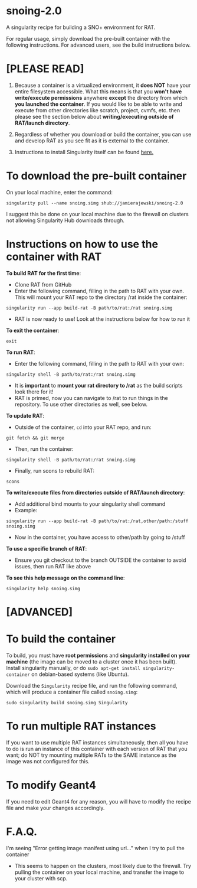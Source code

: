 # snoing-2.0
A singularity recipe for building a SNO+ environment for RAT. 

For regular usage, simply download the pre-built container with the following instructions. For advanced users, see the build instructions below. 

# [PLEASE READ]

1. Because a container is a virtualized environment, it **does NOT** have your entire filesystem accessible.
What this means is that you **won't have write/execute permissions** anywhere **except** the directory from
which **you launched the container**. If you would like to be able to write and execute from other directories
like scratch, project, cvmfs, etc. then please see the section below about **writing/executing outside of RAT/launch directory**.

2. Regardless of whether you download or build the container, you can use and develop RAT as you see fit as it is external to the container.

3. Instructions to install Singularity itself can be found [here.](https://sylabs.io/guides/3.0/user-guide/installation.html)

# To download the pre-built container
On your local machine, enter the command:

`singularity pull --name snoing.simg shub://jamierajewski/snoing-2.0`

I suggest this be done on your local machine due to the firewall on clusters not allowing Singularity Hub downloads through.

# Instructions on how to use the container with RAT

**To build RAT for the first time**:
- Clone RAT from GitHub
- Enter the following command, filling in the path to RAT with your own. This will mount your RAT repo to the directory /rat inside the container:

`singularity run --app build-rat -B path/to/rat:/rat snoing.simg`
- RAT is now ready to use! Look at the instructions below for how to run it

**To exit the container**:

`exit`

**To run RAT**:
- Enter the following command, filling in the path to RAT with your own:

`singularity shell -B path/to/rat:/rat snoing.simg`
- It is **important** to **mount your rat directory to /rat** as the build scripts look there for it!
- RAT is primed, now you can navigate to /rat to run things in the repository. To use other directories as well, see below.

**To update RAT**:

- Outside of the container, `cd` into your RAT repo, and run:

`git fetch && git merge`
- Then, run the container:

`singularity shell -B path/to/rat:/rat snoing.simg`
- Finally, run scons to rebuild RAT:

`scons`

**To write/execute files from directories outside of RAT/launch directory**:
- Add additional bind mounts to your singularity shell command
- Example:

`singularity run --app build-rat -B path/to/rat:/rat,other/path:/stuff snoing.simg`
- Now in the container, you have access to other/path by going to /stuff

**To use a specific branch of RAT**:
- Ensure you git checkout to the branch OUTSIDE the container to avoid issues, then run RAT like above

**To see this help message on the command line**:

`singularity help snoing.simg`

# [ADVANCED]
# To build the container
To build, you must have **root permissions** and **singularity installed on your machine** (the image can be moved to a cluster once it has been built). Install singularity manually, or do `sudo apt-get install singularity-container` on debian-based systems (like Ubuntu).

Download the `Singularity` recipe file, and run the following command, which will produce a container file called `snoing.simg`:

`sudo singularity build snoing.simg Singularity`

# To run multiple RAT instances
If you want to use multiple RAT instances simultaneously, then all you have to do is run an instance of this container with each version of RAT that you want; do NOT try mounting multiple RATs to the SAME instance as the image was not configured for this.

# To modify Geant4
If you need to edit Geant4 for any reason, you will have to modify the recipe file and make your changes accordingly.

# F.A.Q.

I'm seeing "Error getting image manifest using url..." when I try to pull the container
- This seems to happen on the clusters, most likely due to the firewall. Try pulling the container on your local machine, and transfer the image to your cluster with scp.
